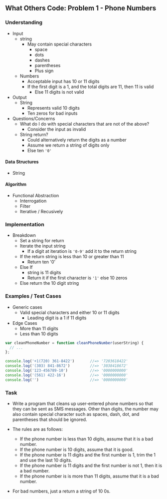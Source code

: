 ## What Others Code: Problem 1 - Phone Numbers

### Understanding
- Input
  + string
    * May contain special characters
      - space
      - dots
      - dashes
      - parentheses
      - Plus sign
  + Numbers
    * Acceptable input has 10 or 11 digits
    * If the first digit is a 1, and the total digits are 11, then 11 is valid
      - Else 11 digits is not valid
- Output
  + String
    * Represents valid 10 digits
    * Ten zeros for bad inputs
- Questions/Concerns
  + What do I do with special characters that are not of the above?
    * Consider the input as invalid
  + String return?
    * Could alternatively return the digits as a number
    * Assume we return a string of digits only
    * Else ten `'0'`

#### Data Structures
- String

#### Algorithm
- Functional Abstraction
  + Interrogation
  + Filter
  + Iterative / Recusively

### Implementation
- Breakdown
  + Set a string for return
  + Iterate the input string
    * If a digit at iteration is `'0-9'` add it to the return string
  + If the return string is less than 10 or greater than 11
    * Return ten '0'
  + Else If
    * string is 11 digits
    * Return it if the first character is `'1'` else 10 zeros
  + Else return the 10 digit string

### Examples / Test Cases
- Generic cases
  + Valid special characters and either 10 or 11 digits
    * Leading digit is a 1 if 11 digits
- Edge Cases
  + More than 11 digits
  + Less than 10 digits
```js
var cleanPhoneNumber = function cleanPhoneNumber(userString) {
  // ...
};

console.log('+1(720) 361-8422')       //=> '7203618422'
console.log('(303) 841-8672')         //=> '3038418672'
console.log('123-456789-10')          //=> '0000000000'
console.log('(561) 422-16')           //=> '0000000000'
console.log('')                       //=> '0000000000'
````

### Task
- Write a program that cleans up user-entered phone numbers so that they can be sent as SMS messages. Other than digits, the number may also contain special character such as spaces, dash, dot, and parentheses that should be ignored.

- The rules are as follows:
  + If the phone number is less than 10 digits, assume that it is a bad number.
  + If the phone number is 10 digits, assume that it is good.
  + If the phone number is 11 digits and the first number is 1, trim the 1 and use the last 10 digits.
  + If the phone number is 11 digits and the first number is not 1, then it is a bad number.
  + If the phone number is is more than 11 digits, assume that it is a bad number.
- For bad numbers, just a return a string of 10 0s.
